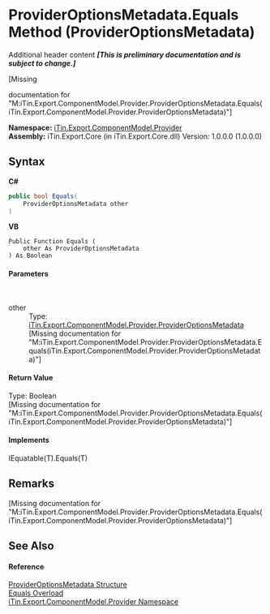 # ProviderOptionsMetadata.Equals Method (ProviderOptionsMetadata)
Additional header content _**\[This is preliminary documentation and is subject to change.\]**_

\[Missing <summary> documentation for "M:iTin.Export.ComponentModel.Provider.ProviderOptionsMetadata.Equals(iTin.Export.ComponentModel.Provider.ProviderOptionsMetadata)"\]

**Namespace:**&nbsp;<a href="723a96b5-5779-2554-cf17-05149bfcb802">iTin.Export.ComponentModel.Provider</a><br />**Assembly:**&nbsp;iTin.Export.Core (in iTin.Export.Core.dll) Version: 1.0.0.0 (1.0.0.0)

## Syntax

**C#**<br />
``` C#
public bool Equals(
	ProviderOptionsMetadata other
)
```

**VB**<br />
``` VB
Public Function Equals ( 
	other As ProviderOptionsMetadata
) As Boolean
```


#### Parameters
&nbsp;<dl><dt>other</dt><dd>Type: <a href="153c6c4f-d6fc-429b-f73e-0f2d08841cf1">iTin.Export.ComponentModel.Provider.ProviderOptionsMetadata</a><br />\[Missing <param name="other"/> documentation for "M:iTin.Export.ComponentModel.Provider.ProviderOptionsMetadata.Equals(iTin.Export.ComponentModel.Provider.ProviderOptionsMetadata)"\]</dd></dl>

#### Return Value
Type: Boolean<br />\[Missing <returns> documentation for "M:iTin.Export.ComponentModel.Provider.ProviderOptionsMetadata.Equals(iTin.Export.ComponentModel.Provider.ProviderOptionsMetadata)"\]

#### Implements
IEquatable(T).Equals(T)<br />

## Remarks
\[Missing <remarks> documentation for "M:iTin.Export.ComponentModel.Provider.ProviderOptionsMetadata.Equals(iTin.Export.ComponentModel.Provider.ProviderOptionsMetadata)"\]

## See Also


#### Reference
<a href="153c6c4f-d6fc-429b-f73e-0f2d08841cf1">ProviderOptionsMetadata Structure</a><br /><a href="623bff25-805c-1219-d776-c958faf7784f">Equals Overload</a><br /><a href="723a96b5-5779-2554-cf17-05149bfcb802">iTin.Export.ComponentModel.Provider Namespace</a><br />